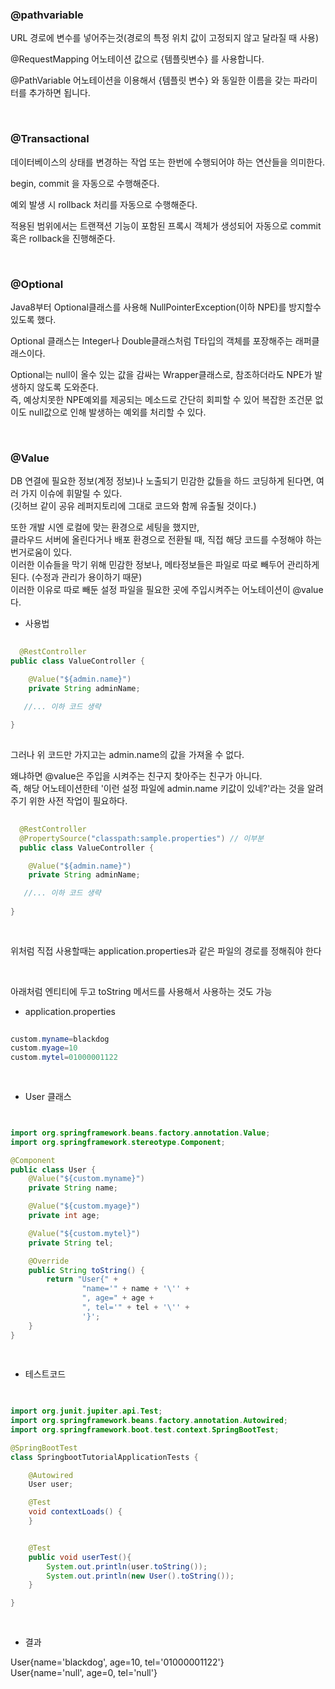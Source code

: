 ### @pathvariable

URL 경로에 변수를 넣어주는것(경로의 특정 위치 값이 고정되지 않고 달라질 때 사용)

@RequestMapping 어노테이션 값으로 {템플릿변수} 를 사용합니다.

@PathVariable 어노테이션을 이용해서 {템플릿 변수} 와 동일한 이름을 갖는 파라미터를 추가하면 됩니다.

<br/>

### @Transactional

데이터베이스의 상태를 변경하는 작업 또는 한번에 수행되어야 하는 연산들을 의미한다.

begin, commit 을 자동으로 수행해준다.

예외 발생 시 rollback 처리를 자동으로 수행해준다.

적용된 범위에서는 트랜잭션 기능이 포함된 프록시 객체가 생성되어 자동으로 commit 혹은 rollback을 진행해준다.

<br/>


### @Optional

Java8부터 Optional<T>클래스를 사용해 NullPointerException(이하 NPE)를 방지할수 있도록 했다.

Optional<T> 클래스는 Integer나 Double클래스처럼 T타입의 객체를 포장해주는 래퍼클래스이다.

Optional<T>는 null이 올수 있는 값을 감싸는 Wrapper클래스로, 참조하더라도 NPE가 발생하지 않도록 도와준다. <br/>
즉, 예상치못한 NPE예외를 제공되는 메소드로 간단히 회피할 수 있어 복잡한 조건문 없이도 null값으로 인해 발생하는 예외를 처리할 수 있다.
  
<br/>
  
### @Value   

DB 연결에 필요한 정보(계정 정보)나 노출되기 민감한 값들을 하드 코딩하게 된다면, 여러 가지 이슈에 휘말릴 수 있다. <br/>
(깃허브 같이 공유 레퍼지토리에 그대로 코드와 함께 유출될 것이다.) 
  
또한 개발 시엔 로컬에 맞는 환경으로 세팅을 했지만, <br/>
클라우드 서버에 올린다거나 배포 환경으로 전환될 때, 직접 해당 코드를 수정해야 하는 번거로움이 있다. <br/>
이러한 이슈들을 막기 위해 민감한 정보나, 메타정보들은 파일로 따로 빼두어 관리하게 된다. (수정과 관리가 용이하기 때문) <br/>
이러한 이유로 따로 빼둔 설정 파일을 필요한 곳에 주입시켜주는 어노테이션이 @value 다.  
  
  
* 사용법
  
```java
  
  @RestController
public class ValueController {

    @Value("${admin.name}") 
    private String adminName;

   //... 이하 코드 생략
   
}
  
```  
  
그러나 위 코드만 가지고는 admin.name의 값을 가져올 수 없다.

왜냐하면 @value은 주입을 시켜주는 친구지 찾아주는 친구가 아니다. <br/>
즉, 해당 어노테이션한테 '이런 설정 파일에 admin.name 키값이 있네?'라는 것을 알려주기 위한 사전 작업이 필요하다.   
  
  
```java  
  
  @RestController
  @PropertySource("classpath:sample.properties") // 이부분
  public class ValueController {

    @Value("${admin.name}") 
    private String adminName;

   //... 이하 코드 생략
   
}
  
  
```  
  
위처럼 직접 사용할때는 application.properties과 같은 파일의 경로를 정해줘야 한다
  
  
<br/>
  
  
아래처럼 엔티티에 두고 toString 메서드를 사용해서 사용하는 것도 가능
  
* application.properties
  
```java
  
custom.myname=blackdog
custom.myage=10
custom.mytel=01000001122  
  
  
```

  
  *  User 클래스
  
```java


import org.springframework.beans.factory.annotation.Value;
import org.springframework.stereotype.Component;

@Component
public class User {
    @Value("${custom.myname}")
    private String name;

    @Value("${custom.myage}")
    private int age;

    @Value("${custom.mytel}")
    private String tel;

    @Override
    public String toString() {
        return "User{" +
                "name='" + name + '\'' +
                ", age=" + age +
                ", tel='" + tel + '\'' +
                '}';
    }
}
  
  
```
  
* 테스트코드
  
```java
  

import org.junit.jupiter.api.Test;
import org.springframework.beans.factory.annotation.Autowired;
import org.springframework.boot.test.context.SpringBootTest;

@SpringBootTest
class SpringbootTutorialApplicationTests {

	@Autowired
	User user;

	@Test
	void contextLoads() {
	}


	@Test
	public void userTest(){
		System.out.println(user.toString());
		System.out.println(new User().toString());
	}

}
  
  
```
  
  
  
* 결과

User{name='blackdog', age=10, tel='01000001122'} <br/>
User{name='null', age=0, tel='null'}
